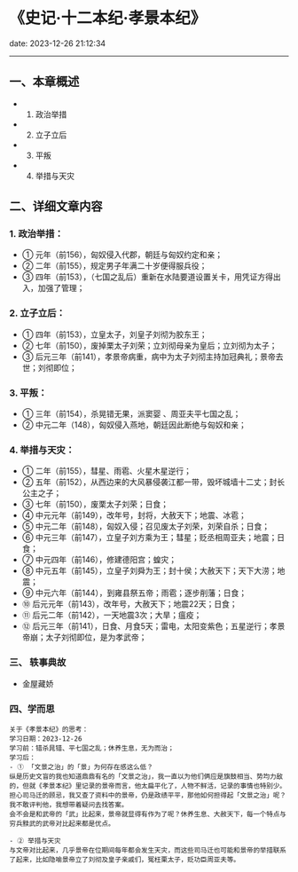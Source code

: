 # 《史记·十二本纪·孝景本纪》
date: 2023-12-26 21:12:34

---

## 一、本章概述

- 1. 政治举措
- 2. 立子立后
- 3. 平叛
- 4. 举措与天灾

## 二、详细文章内容

### 1. 政治举措：
- ① 元年（前156），匈奴侵入代郡，朝廷与匈奴约定和亲；
- ② 二年（前155），规定男子年满二十岁便得服兵役；
- ③ 四年（前153），（七国之乱后）重新在水陆要道设置关卡，用凭证方得出入，加强了管理；

### 2. 立子立后：
- ① 四年（前153），立皇太子，刘皇子刘彻为胶东王；
- ② 七年（前150），废掉栗太子刘荣；立刘彻母亲为皇后；立刘彻为太子；
- ③ 后元三年（前141），孝景帝病重，病中为太子刘彻主持加冠典礼；景帝去世；刘彻即位；

### 3. 平叛：
- ① 三年（前154），杀晃错无果，派窦婴 、周亚夫平七国之乱；
- ② 中元二年（148），匈奴侵入燕地，朝廷因此断绝与匈奴和亲；

### 4. 举措与天灾：
- ① 二年（前155），彗星、雨雹、火星木星逆行；
- ② 五年（前152），从西边来的大风暴侵袭江都一带，毁坏城墙十二丈；封长公主之子；
- ③ 七年（前150），废栗太子刘荣；日食；
- ④ 中元元年（前149），改年号，封将，大赦天下；地震、冰雹；
- ⑤ 中元二年（前148），匈奴入侵；召见废太子刘荣，刘荣自杀；日食；
- ⑥ 中元三年（前147），立皇子刘方乘为王；彗星；贬丞相周亚夫；地震；日食；
- ⑦ 中元四年（前146），修建德阳宫；蝗灾；
- ⑧ 中元五年（前145），立皇子刘舜为王；封十侯；大赦天下；天下大涝；地震；
- ⑨ 中元六年（前144），到雍县祭五帝；雨雹；逐步削藩；日食；
- ⑩ 后元元年（前143），改年号，大赦天下；地震22天；日食；
- ⑪ 后元二年（前142），一天地震3次；大旱；瘟疫；
- ⑫ 后元三年（前141），日食、月食5天；雷电，太阳变紫色；五星逆行；孝景帝崩；太子刘彻即位，是为孝武帝；

### 三、 轶事典故

- 金屋藏娇

### 四、学而思

```
关于《孝景本纪》的思考：
学习日期：2023-12-26
学习前：错杀晁错、平七国之乱；休养生息，无为而治；
学习后：
- ① 「文景之治」的「景」为何存在感这么低？
纵是历史文盲的我也知道鼎鼎有名的「文景之治」，我一直以为他们俩应是旗鼓相当、势均力敌的，但就《孝景本纪》里记录的景帝而言，他太扁平化了，人物不鲜活，记录的事情也特别少。担心司马迁的顾忌，我又查了资料中的景帝，仍是政绩平平，那他如何担得起「文景之治」呢？我不敢评判他，我想带着疑问去找答案。
会不会是和武帝的「武」比起来，景帝就显得有作为了呢？休养生息、大赦天下，每一个特点与穷兵黩武的武帝对比起来都是优点。

- ② 举措与天灾
与文帝对比起来，几乎景帝在位期间每年都会发生天灾，而这些司马迁也可能和景帝的举措联系了起来，比如隐喻景帝立了刘彻及皇子亲戚们，冤枉栗太子，贬功臣周亚夫等。
```
